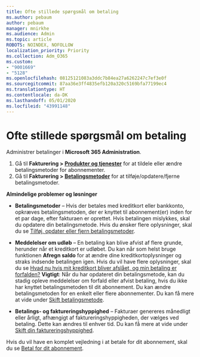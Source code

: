 ```yaml
---
title: Ofte stillede spørgsmål om betaling
ms.author: pebaum
author: pebaum
manager: mnirkhe
ms.audience: Admin
ms.topic: article
ROBOTS: NOINDEX, NOFOLLOW
localization_priority: Priority
ms.collection: Adm_O365
ms.custom:
- "9001669"
- "5128"
ms.openlocfilehash: 08125121083a3ddc7b84ea27a6262247c7ef3e0f
ms.sourcegitcommit: 87aa36e3ff4835efb120a320c5169bfa77199ec4
ms.translationtype: HT
ms.contentlocale: da-DK
ms.lasthandoff: 05/01/2020
ms.locfileid: "43991148"
---
```

# <a name="payment-faq"></a>Ofte stillede spørgsmål om betaling

Administrer betalinger i **Microsoft 365 Administration**. 

1. Gå til **Fakturering > [Produkter og tjenester](https://go.microsoft.com/fwlink/p/?linkid=842054)** for at tildele eller ændre betalingsmetoder for abonnementer.
2. Gå til **Fakturering > [Betalingsmetoder](https://go.microsoft.com/fwlink/p/?linkid=2018806)** for at tilføje/opdatere/fjerne betalingsmetoder.

**Almindelige problemer og løsninger**

- **Betalingsmetoder** – Hvis der betales med kreditkort eller bankkonto, opkræves betalingsmetoden, der er knyttet til abonnement(er) inden for et par dage, efter fakturaen er oprettet. Hvis betalingen mislykkes, skal du opdatere din betalingsmetode. Hvis du ønsker flere oplysninger, skal du se [Tilføj, opdater eller fjern betalingsmetoder](https://go.microsoft.com/fwlink/?linkid=2118133).

- **Meddelelser om udløb** – En betaling kan blive afvist af flere grunde, herunder når et kreditkort er udløbet. Du kan når som helst bruge funktionen **Afregn saldo** for at ændre dine kreditkortoplysninger og straks indsende betalingen igen. Hvis du vil have flere oplysninger, skal du se [Hvad nu hvis mit kreditkort bliver afslået, og min betaling er forfalden?](https://docs.microsoft.com/microsoft-365/commerce/billing-and-payments/pay-for-your-subscription?view=o365-worldwide#what-if-my-credit-card-was-declined-and-my-payment-is-past-due) **Vigtigt**: Når du har opdateret din betalingsmetode, kan du stadig opleve meddelelser om forfald eller afvist betaling, hvis du ikke har knyttet betalingsmetoden til dit abonnement. Du kan ændre betalingsmetoden for en enkelt eller flere abonnementer. Du kan få mere at vide under [Skift betalingsmetode](https://docs.microsoft.com/microsoft-365/commerce/billing-and-payments/add-update-or-remove-credit-card-or-bank-account?view=o365-worldwide#change-a-payment-method).

- **Betalings- og faktureringshyppighed** – Fakturaer genereres månedligt eller årligt, afhængigt af faktureringshyppigheden, der vælges ved betaling. Dette kan ændres til enhver tid. Du kan få mere at vide under [Skift din faktureringshyppighed](https://go.microsoft.com/fwlink/?linkid=2119148).

Hvis du vil have en komplet vejledning i at betale for dit abonnement, skal du se [Betal for dit abonnement](https://docs.microsoft.com/microsoft-365/commerce/billing-and-payments/pay-for-your-subscription?view=o365-worldwide).
